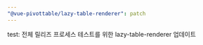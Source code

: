 ```yaml
---
"@vue-pivottable/lazy-table-renderer": patch
---
```


test: 전체 릴리즈 프로세스 테스트를 위한 lazy-table-renderer 업데이트